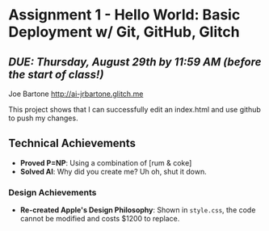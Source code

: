 Assignment 1 - Hello World: Basic Deployment w/ Git, GitHub, Glitch
===

*DUE: Thursday, August 29th by 11:59 AM (before the start of class!)*  
---

Joe Bartone
http://ai-jrbartone.glitch.me

This project shows that I can successfully edit an index.html and use github to push my changes.

## Technical Achievements
- **Proved P=NP**: Using a combination of [rum & coke]
- **Solved AI**: Why did you create me? Uh oh, shut it down.

### Design Achievements
- **Re-created Apple's Design Philosophy**: Shown in `style.css`, the code cannot be modified and costs $1200 to replace.



